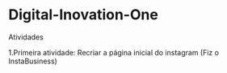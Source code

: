 # Digital-Inovation-One
Atividades 

1.Primeira atividade: Recriar a página inicial do instagram
(Fiz o InstaBusiness)
